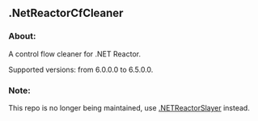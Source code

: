 ## .NetReactorCfCleaner
### About:
A control flow cleaner for .NET Reactor.

Supported versions: from 6.0.0.0 to 6.5.0.0.

### Note:
This repo is no longer being maintained, use [.NETReactorSlayer](https://github.com/SychicBoy/NETReactorSlayer) instead.
